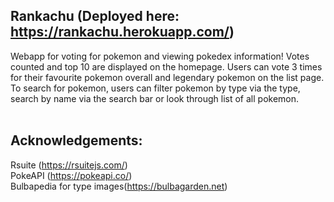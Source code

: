 
## Rankachu (Deployed here: https://rankachu.herokuapp.com/)

Webapp for voting for pokemon and viewing pokedex information! Votes counted and top 10 are displayed on the homepage.
Users can vote 3 times for their favourite pokemon overall and legendary pokemon on the list page. To search for pokemon, users can
filter pokemon by type via the type, search by name via the search bar or look through list of all pokemon.<br/><br/>
## Acknowledgements:
Rsuite (https://rsuitejs.com/)<br />
PokeAPI (https://pokeapi.co/)<br />
Bulbapedia for type images(https://bulbagarden.net) <br/>
